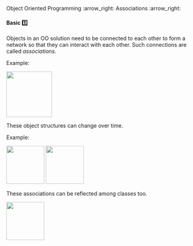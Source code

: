 <link rel="stylesheet" href="{{baseUrl}}/css/textbook.css">

<div class="website-content">

<div id="path">Object Oriented Programming :arrow_right: Associations :arrow_right:</div>

<div id="title">

#### Basic :one:

</div>

<div id="body">

Objects in an OO solution need to be connected to each other to form a network so that they can interact with each other. Such connections are called _associations_.

<dynamic-panel src="../../../uml/objectDiagrams/objectStructures/embed.md" header="UML: Object Diagrams: Object Structures" is-open></dynamic-panel>

<p/>

<tip-box>

Example:

<img src="{{baseUrl}}/oopDesign/associations/basic/images/completeStructure.png" height="120" />
<p/>

</tip-box>

These object structures can change over time.

<tip-box>

Example:

<img src="{{baseUrl}}/oopDesign/associations/basic/images/ageListCalculator.png" height="100" />
<img src="{{baseUrl}}/oopDesign/associations/basic/images/ageListCalculatorAdam.png" height="100" />
<p/>

</tip-box>

These associations can be reflected among classes too.

<dynamic-panel src="../../../uml/classDiagrams/associations/basic/topicPanel.md" header="UML: Class Diagrams: Associations: Basics" is-open></dynamic-panel>
<dynamic-panel src="../../../uml/classDiagrams/associations/labels/topicPanel.md" header="UML: Class Diagrams: Associations: Labels" is-open></dynamic-panel>
<dynamic-panel src="../../../uml/classDiagrams/associations/roles/topicPanel.md" header="UML: Class Diagrams: Associations: Roles" is-open></dynamic-panel>

<p/>

<img src="{{baseUrl}}/oopDesign/associations/basic/images/ageListCalculatorPerson.png" height="100" />
<p/>

</div>

<div id="extras">
<div>

</div>
